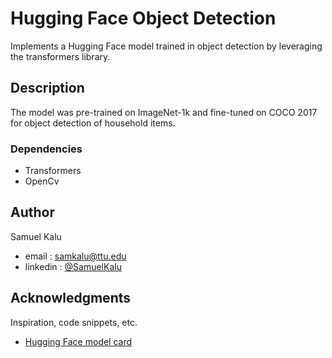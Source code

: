 #   Hugging Face Object Detection

Implements a Hugging Face model trained in object detection by leveraging the transformers library.

## Description

The model was pre-trained on ImageNet-1k and fine-tuned on COCO 2017 for object detection of household items.

### Dependencies

* Transformers
* OpenCv

## Author

Samuel Kalu
  
* email : [samkalu@ttu.edu](mailto:samkalu@ttu.edu)
* linkedin : [@SamuelKalu](https://www.linkedin.com/in/samuel-kalu-74a359342/)

## Acknowledgments

Inspiration, code snippets, etc.
* [Hugging Face model card](https://huggingface.co/hustvl/yolos-tiny)

